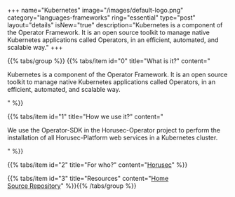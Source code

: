 +++
name="Kubernetes"
image="/images/default-logo.png"
category="languages-frameworks"
ring="essential"
type="post"
layout="details"
isNew="true"
description="Kubernetes is a component of the Operator Framework. It is an open source toolkit to manage native Kubernetes applications called Operators, in an efficient, automated, and scalable way."
+++

{{% tabs/group %}}
  {{% tabs/item id="0" title="What is it?" content="<p>Kubernetes is a component of the Operator Framework. It is an open source toolkit to manage native Kubernetes applications called Operators, in an efficient, automated, and scalable way.</p>" %}}
  
  {{% tabs/item id="1" title="How we use it?" content="<p>We use the Operator-SDK in the Horusec-Operator project to perform the installation of all Horusec-Platform web services in a Kubernetes cluster.</p>" %}}
  
  {{% tabs/item id="2" title="For who?" content="<a href='https://horusec.io/site/'>Horusec</a>" %}}

  {{% tabs/item id="3" title="Resources" content="<a href='https://go.dev/blog/wire'>Home</a></br><a href='https://github.com/google/wire'>Source Repository</a>" %}}{{% /tabs/group %}}